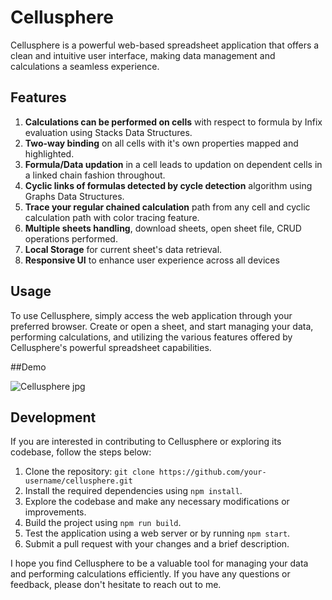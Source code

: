# Cellusphere

Cellusphere is a powerful web-based spreadsheet application that offers a clean and intuitive user interface, making data management and calculations a seamless experience.

## Features

1. **Calculations can be performed on cells** with respect to formula by Infix evaluation using Stacks Data Structures.
2. **Two-way binding** on all cells with it's own properties mapped and highlighted.
3. **Formula/Data updation** in a cell leads to updation on dependent cells in a linked chain fashion throughout.
4. **Cyclic links of formulas detected by cycle detection** algorithm using Graphs Data Structures. 
5. **Trace your regular chained calculation** path from any cell and cyclic calculation path with color tracing feature. 
6. **Multiple sheets handling**, download sheets, open sheet file, CRUD operations performed.
7. **Local Storage** for current sheet's data retrieval.
8. **Responsive UI** to enhance user experience across all devices

## Usage

To use Cellusphere, simply access the web application through your preferred browser. Create or open a sheet, and start managing your data, performing calculations, and utilizing the various features offered by Cellusphere's powerful spreadsheet capabilities.

##Demo

![Cellusphere jpg](https://github.com/Zenith-17/Cellusphere/assets/99113156/c01b3a1c-3425-4bda-9326-714ef195ce84)



## Development

If you are interested in contributing to Cellusphere or exploring its codebase, follow the steps below:

1. Clone the repository: `git clone https://github.com/your-username/cellusphere.git`
2. Install the required dependencies using `npm install`.
3. Explore the codebase and make any necessary modifications or improvements.
4. Build the project using `npm run build`.
5. Test the application using a web server or by running `npm start`.
6. Submit a pull request with your changes and a brief description.


I hope you find Cellusphere to be a valuable tool for managing your data and performing calculations efficiently. If you have any questions or feedback, please don't hesitate to reach out to me.
